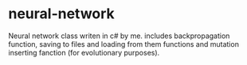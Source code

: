 # neural-network
Neural network class writen in c# by me. includes backpropagation function, saving to files and loading from them functions and mutation inserting fanction (for evolutionary purposes).
